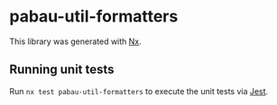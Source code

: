 # pabau-util-formatters

This library was generated with [Nx](https://nx.dev).

## Running unit tests

Run `nx test pabau-util-formatters` to execute the unit tests via [Jest](https://jestjs.io).

